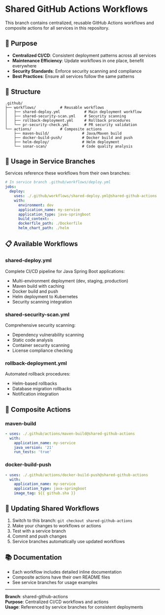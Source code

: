 # Shared GitHub Actions Workflows

This branch contains centralized, reusable GitHub Actions workflows and composite actions for all services in this repository.

## 🎯 Purpose

- **Centralized CI/CD**: Consistent deployment patterns across all services
- **Maintenance Efficiency**: Update workflows in one place, benefit everywhere  
- **Security Standards**: Enforce security scanning and compliance
- **Best Practices**: Ensure all services follow the same patterns

## 📁 Structure

```
.github/
├── workflows/           # Reusable workflows
│   ├── shared-deploy.yml           # Main deployment workflow
│   ├── shared-security-scan.yml    # Security scanning
│   ├── rollback-deployment.yml     # Rollback procedures
│   └── pr-security-check.yml       # PR security validation
└── actions/             # Composite actions
    ├── maven-build/               # Java/Maven build
    ├── docker-build-push/         # Docker build and push
    ├── helm-deploy/               # Helm deployment
    └── sonar-scan/                # Code quality analysis
```

## 🚀 Usage in Service Branches

Services reference these workflows from their own branches:

```yaml
# In service branch .github/workflows/deploy.yml
jobs:
  deploy:
    uses: ./.github/workflows/shared-deploy.yml@shared-github-actions
    with:
      environment: dev
      application_name: my-service
      application_type: java-springboot
      build_context: .
      dockerfile_path: ./Dockerfile
      helm_chart_path: ./helm
```

## 📋 Available Workflows

### shared-deploy.yml
Complete CI/CD pipeline for Java Spring Boot applications:
- Multi-environment deployment (dev, staging, production)
- Maven build with caching
- Docker build and push
- Helm deployment to Kubernetes
- Security scanning integration

### shared-security-scan.yml  
Comprehensive security scanning:
- Dependency vulnerability scanning
- Static code analysis
- Container security scanning
- License compliance checking

### rollback-deployment.yml
Automated rollback procedures:
- Helm-based rollbacks
- Database migration rollbacks
- Notification integration

## 🧩 Composite Actions

### maven-build
```yaml
- uses: ./.github/actions/maven-build@shared-github-actions
  with:
    application_name: my-service
    java_version: '21'
    run_tests: 'true'
```

### docker-build-push
```yaml
- uses: ./.github/actions/docker-build-push@shared-github-actions
  with:
    application_name: my-service
    application_type: java-springboot
    image_tag: ${{ github.sha }}
```

## 🔄 Updating Shared Workflows

1. Switch to this branch: `git checkout shared-github-actions`
2. Make your changes to workflows or actions
3. Test with a service branch
4. Commit and push changes
5. Service branches automatically use updated workflows

## 📚 Documentation

- Each workflow includes detailed inline documentation
- Composite actions have their own README files
- See service branches for usage examples

---

**Branch**: shared-github-actions  
**Purpose**: Centralized CI/CD workflows and actions  
**Usage**: Referenced by service branches for consistent deployments
